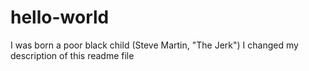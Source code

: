# hello-world
 I was born a poor black child (Steve Martin, "The Jerk")
 I changed my description of this readme file
